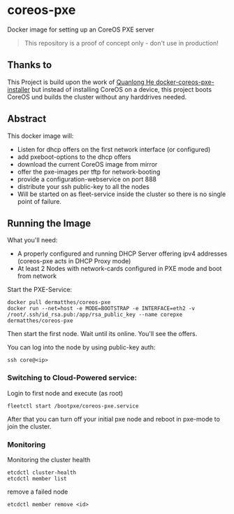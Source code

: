 # coreos-pxe
Docker image for setting up an CoreOS PXE server 

> This repository is a proof of concept only - don't use in production!
>

## Thanks to

This Project is build upon the work of [Quanlong He docker-coreos-pxe-installer](https://github.com/cybertk/docker-coreos-pxe-installer) 
but instead of installing CoreOS on a device, this project boots
CoreOS und builds the cluster without any harddrives needed.


## Abstract

This docker image will:

- Listen for dhcp offers on the first network interface (or configured)
- add pxeboot-options to the dhcp offers
- download the current CoreOS image from mirror
- offer the pxe-images per tftp for network-booting
- provide a configuration-webservice on port 888
- distribute your ssh public-key to all the nodes
- Will be started on as fleet-service inside the cluster so there is no single point of failure.

## Running the Image

What you'll need:

- A properly configured and running DHCP Server offering ipv4 addresses (coreos-pxe acts in DHCP Proxy mode)
- At least 2 Nodes with network-cards configured in PXE mode and boot from network

Start the PXE-Service:

```
docker pull dermatthes/coreos-pxe
docker run --net=host -e MODE=BOOTSTRAP -e INTERFACE=eth2 -v /root/.ssh/id_rsa.pub:/app/rsa_public_key --name corepxe dermatthes/coreos-pxe
```

Then start the first node. Wait until its online. You'll see the 
offers. 

You can log into the node by using public-key auth:

```
ssh core@<ip>
```


### Switching to Cloud-Powered service:

Login to first node and execute (as root)

```
fleetctl start /bootpxe/coreos-pxe.service
```

After that you can turn off your initial pxe node and reboot in pxe-mode
to join the cluster.


### Monitoring

Monitoring the cluster health

```
etcdctl cluster-health
etcdctl member list
```

remove a failed node

```
etcdctl member remove <id>
```
